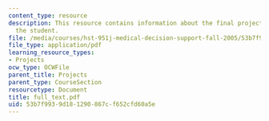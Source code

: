 ```yaml
---
content_type: resource
description: This resource contains information about the final project created by
  the student.
file: /media/courses/hst-951j-medical-decision-support-fall-2005/53b7f9939d181290867cf652cfd60a5e_full_text.pdf
file_type: application/pdf
learning_resource_types:
- Projects
ocw_type: OCWFile
parent_title: Projects
parent_type: CourseSection
resourcetype: Document
title: full_text.pdf
uid: 53b7f993-9d18-1290-867c-f652cfd60a5e
---
```

